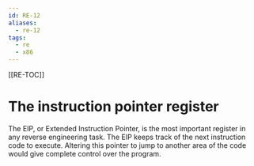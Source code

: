 ```yaml
---
id: RE-12
aliases:
  - re-12
tags:
  - re
  - x86
---
```


[[RE-TOC]]

# The instruction pointer register

The EIP, or Extended Instruction Pointer, is the most important register in any reverse engineering task. The EIP keeps track of the next instruction code to execute. Altering this pointer to jump to another area of the code would give complete control over the program.
